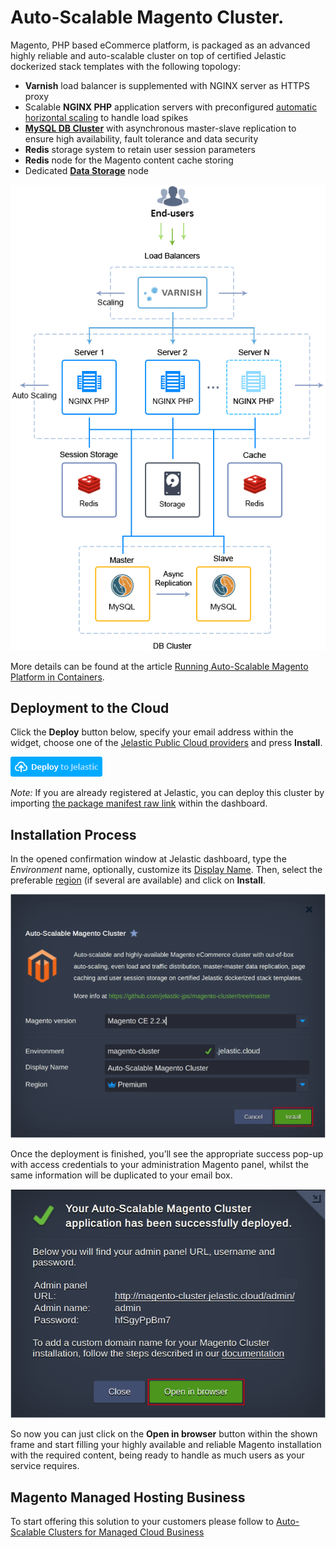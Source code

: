 # Auto-Scalable Magento Cluster.

Magento, PHP based eCommerce platform, is packaged as an advanced highly reliable and auto-scalable cluster on top of certified Jelastic dockerized stack templates with the following topology:

* **Varnish** load balancer is supplemented with NGINX server as HTTPS proxy
* Scalable **NGINX PHP** application servers with preconfigured [automatic horizontal scaling](https://docs.jelastic.com/automatic-horizontal-scaling) to handle load spikes
* [**MySQL DB Cluster**](https://github.com/jelastic-jps/mysql-cluster) with asynchronous master-slave replication to ensure high availability, fault tolerance and data security
* **Redis** storage system to retain user session parameters  
* **Redis** node for the Magento content cache storing
* Dedicated [**Data Storage**](https://docs.jelastic.com/data-storage-container) node

![magento-topology](images/magento-topology.png)

More details can be found at the article [Running Auto-Scalable Magento Platform in Containers](https://jelastic.com/blog/auto-scalable-magento-cluster-in-containers/).

## Deployment to the Cloud
Click the **Deploy** button below, specify your email address within the widget, choose one of the [Jelastic Public Cloud providers](https://jelastic.com/install-application/?manifest=https://raw.githubusercontent.com/jelastic-jps/magento-cluster/master/manifest.jps&keys=app.jelastic.eapps.com;app.cloud.hostnet.nl;app.jelastichosting.nl;app.appengine.flow.ch;app.jelasticlw.com.br;app.mircloud.host;app.jcs.opusinteractive.io;app.paas.quarinet.eu) and press **Install**.

[![Deploy](images/deploy-to-jelastic.png)](https://jelastic.com/install-application/?manifest=https://raw.githubusercontent.com/jelastic-jps/magento-cluster/master/manifest.jps)

*Note:* If you are already registered at Jelastic, you can deploy this cluster by importing [the package manifest raw link](https://raw.githubusercontent.com/jelastic-jps/magento-cluster/master/manifest.jps) within the dashboard.

## Installation Process
In the opened confirmation window at Jelastic dashboard, type the *Environment* name, optionally, customize its [Display Name](https://docs.jelastic.com/environment-aliases). Then, select the preferable [region](https://docs.jelastic.com/environment-regions) (if several are available) and click on **Install**.

![magento-installation](images/magento-installation.png)

Once the deployment is finished, you’ll see the appropriate success pop-up with access credentials to your administration Magento panel, whilst the same information will be duplicated to your email box.

![magento-successful-install](images/magento-successful-install.png)

So now you can just click on the **Open in browser** button within the shown frame and start filling your highly available and reliable Magento installation with the required content, being ready to handle as much users as your service requires.

## Magento Managed Hosting Business
To start offering this solution to your customers please follow to [Auto-Scalable Clusters for Managed Cloud Business](https://jelastic.com/apaas/)

